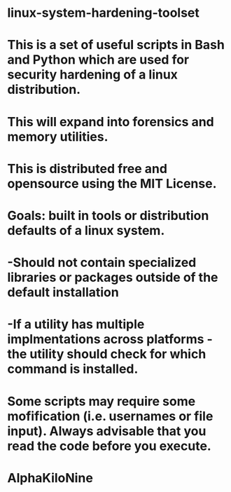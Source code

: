 # linux-system-hardening-toolset
# This is a set of useful scripts in Bash and Python which are used for security hardening of a linux distribution.
# This will expand into forensics and memory utilities.
# This is distributed free and opensource using the MIT License.
# 
# Goals: built in tools or distribution defaults of a linux system.  
# -Should not contain specialized libraries or packages outside of the default installation
# -If a utility has multiple implmentations across platforms - the utility should check for which command is installed.
#
# Some scripts may require some mofification (i.e. usernames or file input).  Always advisable that you read the code before you execute.
# 
# AlphaKiloNine
